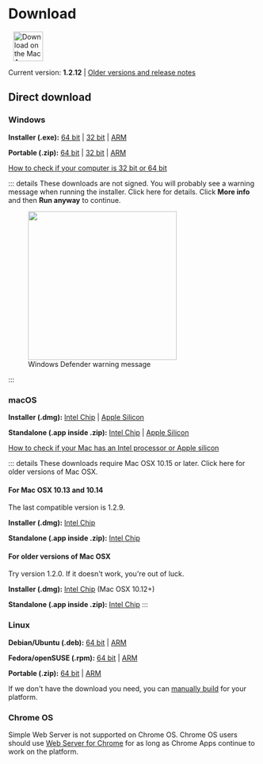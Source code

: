 # Download

<ms-store-badge productid="9PC6682RJCDD" style="margin-right: 10px;"></ms-store-badge><a href="https://apps.apple.com/us/app/simple-web-server/id1625925255?mt=12&amp;itsct=apps_box_badge&amp;itscg=30200" target="_blank" rel="noopener"><img src="/appstorebadge.svg" alt="Download on the Mac App Store" style="height: 60px;"></a>

Current version: **1.2.12** | [Older versions and release notes](https://github.com/terreng/simple-web-server/releases)

## Direct download

### Windows

**Installer (.exe):** [64 bit](https://github.com/terreng/simple-web-server/releases/download/v1.2.12/Simple-Web-Server-Installer-1.2.12-x64.exe) | [32 bit](https://github.com/terreng/simple-web-server/releases/download/v1.2.12/Simple-Web-Server-Installer-1.2.12-ia32.exe) | [ARM](https://github.com/terreng/simple-web-server/releases/download/v1.2.12/Simple-Web-Server-Installer-1.2.12-arm64.exe)

**Portable (.zip):** [64 bit](https://github.com/terreng/simple-web-server/releases/download/v1.2.12/Simple-Web-Server-Windows-1.2.12-x64.zip) | [32 bit](https://github.com/terreng/simple-web-server/releases/download/v1.2.12/Simple-Web-Server-Windows-1.2.12-ia32.zip) | [ARM](https://github.com/terreng/simple-web-server/releases/download/v1.2.12/Simple-Web-Server-Windows-1.2.12-arm64.zip)

[How to check if your computer is 32 bit or 64 bit](https://support.microsoft.com/en-us/windows/32-bit-and-64-bit-windows-frequently-asked-questions-c6ca9541-8dce-4d48-0415-94a3faa2e13d)

::: details These downloads are not signed. You will probably see a warning message when running the installer. Click here for details.
Click **More info** and then **Run anyway** to continue.

<figure>
    <img src='/images/windows_code_sign_warning.jpeg' style='width: 300px'>
    <figcaption>Windows Defender warning message</figcaption>
</figure>
:::

### macOS

**Installer (.dmg):** [Intel Chip](https://github.com/terreng/simple-web-server/releases/download/v1.2.12/Simple-Web-Server-macOS-1.2.12-x64.dmg) | [Apple Silicon](https://github.com/terreng/simple-web-server/releases/download/v1.2.12/Simple-Web-Server-macOS-1.2.12-arm64.dmg)

**Standalone (.app inside .zip):** [Intel Chip](https://github.com/terreng/simple-web-server/releases/download/v1.2.12/Simple-Web-Server-macOS-1.2.12-x64.zip) | [Apple Silicon](https://github.com/terreng/simple-web-server/releases/download/v1.2.12/Simple-Web-Server-macOS-1.2.12-arm64.zip)

[How to check if your Mac has an Intel processor or Apple silicon](https://support.apple.com/en-us/HT211814)

::: details These downloads require Mac OSX 10.15 or later. Click here for older versions of Mac OSX.
#### For Mac OSX 10.13 and 10.14

The last compatible version is 1.2.9.

**Installer (.dmg):** [Intel Chip](https://github.com/terreng/simple-web-server/releases/download/v1.2.9/Simple-Web-Server-1.2.9.dmg)

**Standalone (.app inside .zip):** [Intel Chip](https://github.com/terreng/simple-web-server/releases/download/v1.2.9/Simple-Web-Server-1.2.9-mac.zip)

#### For older versions of Mac OSX

Try version 1.2.0. If it doesn't work, you're out of luck.

**Installer (.dmg):** [Intel Chip](https://github.com/terreng/simple-web-server/releases/download/v1.2.0/Simple-Web-Server-1.2.0.dmg) (Mac OSX 10.12+)

**Standalone (.app inside .zip):** [Intel Chip](https://github.com/terreng/simple-web-server/releases/download/v1.2.0/Simple-Web-Server-1.2.0-mac.zip)
:::

### Linux

**Debian/Ubuntu (.deb):** [64 bit](https://github.com/terreng/simple-web-server/releases/download/v1.2.12/Simple-Web-Server-Linux-1.2.12-amd64.deb) | [ARM](https://github.com/terreng/simple-web-server/releases/download/v1.2.12/Simple-Web-Server-Linux-1.2.12-arm64.deb)

**Fedora/openSUSE (.rpm):** [64 bit](https://github.com/terreng/simple-web-server/releases/download/v1.2.12/Simple-Web-Server-Linux-1.2.12-x86_64.rpm) | [ARM](https://github.com/terreng/simple-web-server/releases/download/v1.2.12/Simple-Web-Server-Linux-1.2.12-aarch64.rpm)

**Portable (.zip):** [64 bit](https://github.com/terreng/simple-web-server/releases/download/v1.2.12/Simple-Web-Server-Linux-1.2.12-x64.zip) | [ARM](https://github.com/terreng/simple-web-server/releases/download/v1.2.12/Simple-Web-Server-Linux-1.2.12-arm64.zip)

If we don't have the download you need, you can [manually build](/docs/build.md) for your platform.

### Chrome OS

Simple Web Server is not supported on Chrome OS. Chrome OS users should use [Web Server for Chrome](https://chrome.google.com/webstore/detail/web-server-for-chrome/ofhbbkphhbklhfoeikjpcbhemlocgigb) for as long as Chrome Apps continue to work on the platform.

